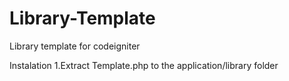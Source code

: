 # Library-Template
Library template for codeigniter

Instalation
1.Extract Template.php to the application/library folder
